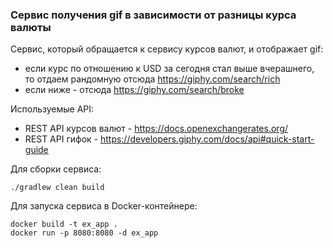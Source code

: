 ### Сервис получения gif в зависимости от разницы курса валюты

Сервис, который обращается к сервису курсов валют, и отображает gif:
  * если курс по отношению к USD за сегодня стал выше вчерашнего, то отдаем рандомную отсюда https://giphy.com/search/rich
  * если ниже - отсюда https://giphy.com/search/broke

Используемые API:
  * REST API курсов валют - https://docs.openexchangerates.org/
  * REST API гифок - https://developers.giphy.com/docs/api#quick-start-guide

Для сборки сервиса:
```
./gradlew clean build
```

Для запуска сервиса в Docker-контейнере:
```
docker build -t ex_app .
docker run -p 8080:8080 -d ex_app
```